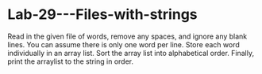 # Lab-29---Files-with-strings

Read in the given file of words, remove any spaces, and ignore any blank lines.
You can assume there is only one word per line.
Store each word individually in an array list.
Sort the array list into alphabetical order. 
Finally, print the arraylist to the string in order.
